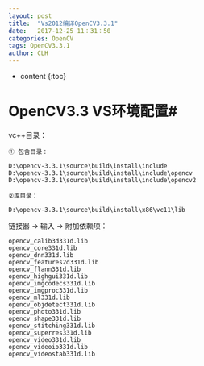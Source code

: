 ```yaml
---
layout: post
title:  "Vs2012编译OpenCV3.3.1"
date:   2017-12-25 11：31：50
categories: OpenCV
tags: OpenCV3.3.1    
author: CLH
---
```


* content
{:toc}

# OpenCV3.3 VS环境配置#

	
	
vc++目录：   

	① 包含目录：
	 
	D:\opencv-3.3.1\source\build\install\include 
	D:\opencv-3.3.1\source\build\install\include\opencv 
	D:\opencv-3.3.1\source\build\install\include\opencv2
	
	②库目录： 
	
	D:\opencv-3.3.1\source\build\install\x86\vc11\lib


	
链接器 -> 输入 ->	附加依赖项： 
	
	opencv_calib3d331d.lib
	opencv_core331d.lib
	opencv_dnn331d.lib
	opencv_features2d331d.lib
	opencv_flann331d.lib
	opencv_highgui331d.lib
	opencv_imgcodecs331d.lib
	opencv_imgproc331d.lib
	opencv_ml331d.lib
	opencv_objdetect331d.lib
	opencv_photo331d.lib
	opencv_shape331d.lib
	opencv_stitching331d.lib
	opencv_superres331d.lib
	opencv_video331d.lib
	opencv_videoio331d.lib
	opencv_videostab331d.lib
